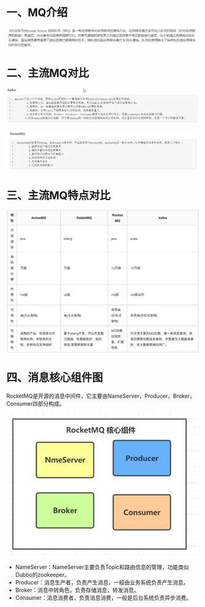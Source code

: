 # 一、MQ介绍

![image-20210321123329647](images\image-20210321123329647.png)

# 二、主流MQ对比

![image-20210321123446948](images\image-20210321123446948.png)

![image-20210321123500886](images\image-20210321123500886.png)

# 三、主流MQ特点对比

![在这里插入图片描述](images\watermark,type_ZmFuZ3poZW5naGVpdGk,shadow_10,text_aHR0cHM6Ly9ibG9nLmNzZG4ubmV0L3p5eDEyNjAxNjgzOTU=,size_16,color_FFFFFF,t_70)

# 四、消息核心组件图

RocketMQ是开源的消息中间件，它主要由NameServer，Producer，Broker，Consumer四部分构成。

![img](images\format,png)

- NameServer：NameServer主要负责Topic和路由信息的管理，功能类似Dubbo的zookeeper。
- Producer：消息生产者，负责产生消息，一般由业务系统负责产生消息。
- Broker：消息中转角色，负责存储消息，转发消息。
- Consumer：消息消费者，负责消息消费，一般是后台系统负责异步消费。



